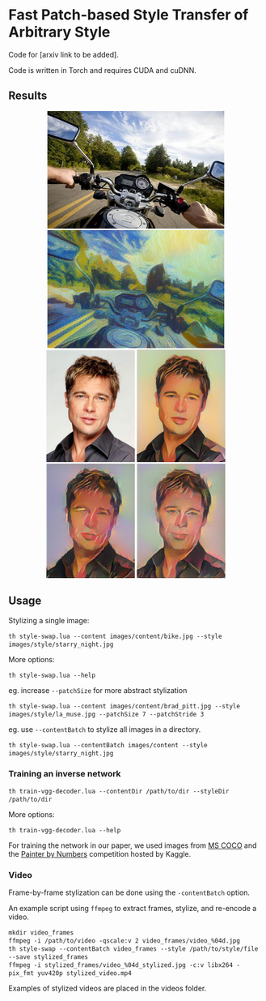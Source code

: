 # Fast Patch-based Style Transfer of Arbitrary Style
Code for [arxiv link to be added].

Code is written in Torch and requires CUDA and cuDNN.

## Results

<div align='center'>
  <img src='images/content/bike.jpg' width="350px">
  <img src='images/results/bike_starry_3x3.jpg' width="350px">
</div>

<div align='center'>
  <img src='images/content/brad_pitt.jpg' width="175px">
  <img src='images/results/brad_pitt_stylized_3x3.jpg' width="175px">
  <img src='images/results/brad_pitt_stylized_7x7.jpg' width="175px">
  <img src='images/results/brad_pitt_stylized.jpg' width="175px">
</div>

## Usage
Stylizing a single image:
```
th style-swap.lua --content images/content/bike.jpg --style images/style/starry_night.jpg
```

More options:
```
th style-swap.lua --help
```

eg. increase `--patchSize` for more abstract stylization
```
th style-swap.lua --content images/content/brad_pitt.jpg --style images/style/la_muse.jpg --patchSize 7 --patchStride 3
```

eg. use `--contentBatch` to stylize all images in a directory.
```
th style-swap.lua --contentBatch images/content --style images/style/starry_night.jpg
```

### Training an inverse network
```
th train-vgg-decoder.lua --contentDir /path/to/dir --styleDir /path/to/dir
```

More options:
```
th train-vgg-decoder.lua --help
```

For training the network in our paper, we used images from [MS COCO](http://mscoco.org/) and the [Painter by Numbers](https://www.kaggle.com/c/painter-by-numbers) competition hosted by Kaggle.

### Video
Frame-by-frame stylization can be done using the `-contentBatch` option. 

An example script using `ffmpeg` to extract frames, stylize, and re-encode a video.
```
mkdir video_frames
ffmpeg -i /path/to/video -qscale:v 2 video_frames/video_%04d.jpg
th style-swap --contentBatch video_frames --style /path/to/style/file --save stylized_frames
ffmpeg -i stylized_frames/video_%04d_stylized.jpg -c:v libx264 -pix_fmt yuv420p stylized_video.mp4
```

Examples of stylized videos are placed in the videos folder.
